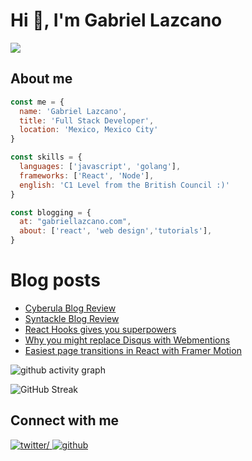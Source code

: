 # Hi 👋, I'm Gabriel Lazcano
<img src="https://komarev.com/ghpvc/?username=datsgabs&label=Profile%20views&color=161B22&style=flat" />

## About me

```js
const me = {
  name: 'Gabriel Lazcano',
  title: 'Full Stack Developer',
  location: 'Mexico, Mexico City'
}

const skills = {
  languages: ['javascript', 'golang'],
  frameworks: ['React', 'Node'],
  english: 'C1 Level from the British Council :)'
}

const blogging = {
  at: "gabriellazcano.com",
  about: ['react', 'web design','tutorials'],
}
```
# Blog posts
<!-- BLOG-POST-LIST:START -->
- [Cyberula Blog Review](https://gabriellazcano.com/blog/cyberula-blog-review/)
- [Syntackle Blog Review](https://gabriellazcano.com/blog/syntackle-blog-review/)
- [React Hooks gives you superpowers](https://gabriellazcano.com/blog/react-hooks-give-you-superpowers/)
- [Why you might replace Disqus with Webmentions](https://gabriellazcano.com/blog/why-you-might-replace-disqus-with-webmentions/)
- [Easiest page transitions in React with Framer Motion](https://gabriellazcano.com/blog/easiest-page-transitions-in-react-with-framer-motion/)
<!-- BLOG-POST-LIST:END -->

![github activity graph](https://activity-graph.herokuapp.com/graph?username=datsgabs&theme=react-dark)

![GitHub Streak](https://github-readme-streak-stats.herokuapp.com/?user=DatsGabs&theme=tokyonight_duo)

## Connect with me  

<a href="https://twitter.com/DatsGabs" target="_blank">
<img src="https://img.shields.io/badge/twitter-%231DA1F2.svg?&style=for-the-badge&logo=twitter&logoColor=white" alt=twitter/>
</a>

<a href="https://github.com/DatsGabs" target="_blank">
<img src="https://img.shields.io/badge/github-696969.svg?&style=for-the-badge&logo=github&logoColor=white" alt=github />
</a>
